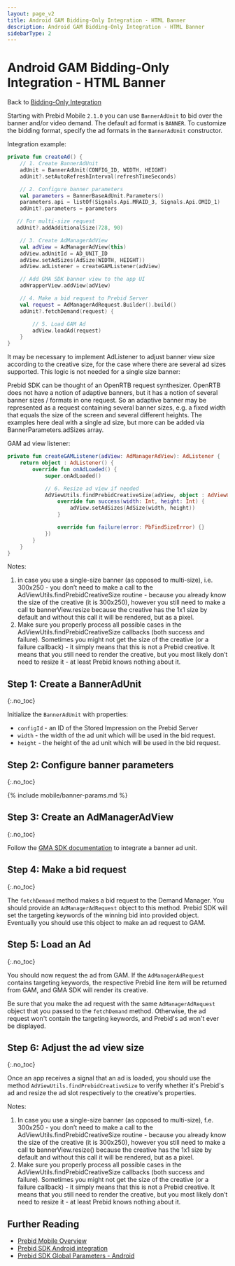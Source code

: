 ```yaml
---
layout: page_v2
title: Android GAM Bidding-Only Integration - HTML Banner
description: Android GAM Bidding-Only Integration - HTML Banner
sidebarType: 2
---
```


# Android GAM Bidding-Only Integration - HTML Banner

Back to [Bidding-Only Integration](/prebid-mobile/pbm-api/android/android-sdk-integration-gam-original-api.html#adunit-specific-instructions)

Starting with Prebid Mobile `2.1.0` you can use `BannerAdUnit` to bid over the banner and/or video demand. The default ad format is `BANNER`. To customize the bidding format, specify the ad formats in the `BannerAdUnit` constructor.

Integration example:

```kotlin
private fun createAd() {
    // 1. Create BannerAdUnit
    adUnit = BannerAdUnit(CONFIG_ID, WIDTH, HEIGHT)
    adUnit?.setAutoRefreshInterval(refreshTimeSeconds)

    // 2. Configure banner parameters
    val parameters = BannerBaseAdUnit.Parameters()
    parameters.api = listOf(Signals.Api.MRAID_3, Signals.Api.OMID_1)
    adUnit?.parameters = parameters

   // For multi-size request
   adUnit?.addAdditionalSize(728, 90)

    // 3. Create AdManagerAdView
    val adView = AdManagerAdView(this)
    adView.adUnitId = AD_UNIT_ID
    adView.setAdSizes(AdSize(WIDTH, HEIGHT))
    adView.adListener = createGAMListener(adView)

    // Add GMA SDK banner view to the app UI
    adWrapperView.addView(adView)

    // 4. Make a bid request to Prebid Server
    val request = AdManagerAdRequest.Builder().build()
    adUnit?.fetchDemand(request) {

        // 5. Load GAM Ad
        adView.loadAd(request)
    }
}
```

It may be necessary to implement AdListener to adjust banner view size according to the creative size, for the case where there are several ad sizes supported. This logic is not needed for a single size banner: 

Prebid SDK can be thought of an OpenRTB request synthesizer.  OpenRTB does not have a notion of adaptive banners, but it has a notion of several banner sizes / formats in one request.  So an adaptive banner may be represented as a request containing several banner sizes, e.g. a fixed width that equals the size of the screen and several different heights.  The examples here deal with a single ad size, but more can be added via BannerParameters.adSizes array.

GAM ad view listener:

```kotlin
private fun createGAMListener(adView: AdManagerAdView): AdListener {
    return object : AdListener() {
        override fun onAdLoaded() {
            super.onAdLoaded()

            // 6. Resize ad view if needed
            AdViewUtils.findPrebidCreativeSize(adView, object : AdViewUtils.PbFindSizeListener {
                override fun success(width: Int, height: Int) {
                    adView.setAdSizes(AdSize(width, height))
                }

                override fun failure(error: PbFindSizeError) {}
            })
        }
    }
}
```

Notes:

1. in case you use a single-size banner (as opposed to multi-size), i.e. 300x250 - you don’t need to make a call to the AdViewUtils.findPrebidCreativeSize routine - because you already know the size of the creative (it is 300x250), however you still need to make a call to bannerView.resize because the creative has the 1x1 size by default and without this call it will be rendered, but as a pixel.
2. Make sure you properly process all possible cases in the  AdViewUtils.findPrebidCreativeSize callbacks (both success and failure).  Sometimes you might not get the size of the creative (or a failure callback) - it simply means that this is not a Prebid creative.  It means that you still need to render the creative, but you most likely don’t need to resize it - at least Prebid knows nothing about it.

## Step 1: Create a BannerAdUnit
{:.no_toc}

Initialize the `BannerAdUnit` with properties:

- `configId` - an ID of the Stored Impression on the Prebid Server
- `width` - the width of the ad unit which will be used in the bid request.
- `height` - the height of the ad unit which will be used in the bid request.

## Step 2: Configure banner parameters
{:.no_toc}

{% include mobile/banner-params.md %}

## Step 3: Create an AdManagerAdView
{:.no_toc}

Follow the [GMA SDK documentation](https://developers.google.com/ad-manager/mobile-ads-sdk/android/banner) to integrate a banner ad unit.

## Step 4: Make a bid request
{:.no_toc}

The `fetchDemand` method makes a bid request to the Demand Manager. You should provide an `AdManagerAdRequest` object to this method. Prebid SDK will set the targeting keywords of the winning bid into provided object. Eventually you should use this object to make an ad request  to GAM.

## Step 5: Load an Ad
{:.no_toc}

You should now request the ad from GAM. If the `AdManagerAdRequest` contains targeting keywords, the respective Prebid line item will be returned from GAM, and GMA SDK will render its creative.

Be sure that you make the ad request with the same `AdManagerAdRequest` object that you passed to the `fetchDemand` method. Otherwise, the ad request won't contain the targeting keywords, and Prebid's ad won't ever be displayed.

## Step 6: Adjust the ad view size
{:.no_toc}

Once an app receives a signal that an ad is loaded, you should use the method `AdViewUtils.findPrebidCreativeSize` to verify whether it's Prebid's ad and resize the ad slot respectively to the creative's properties.

Notes:

1. In case you use a single-size banner (as opposed to multi-size), f.e. 300x250 - you don’t need to make a call to the AdViewUtils.findPrebidCreativeSize routine - because you already know the size of the creative (it is 300x250), however you still need to make a call to bannerView.resize(<size>) because the creative has the 1x1 size by default and without this call it will be rendered, but as a pixel. 
2. Make sure you properly process all possible cases in the  AdViewUtils.findPrebidCreativeSize callbacks (both success and failure).  Sometimes you might not get the size of the creative (or a failure callback) - it simply means that this is not a Prebid creative.  It means that you still need to render the creative, but you most likely don’t need to resize it - at least Prebid knows nothing about it.

## Further Reading

- [Prebid Mobile Overview](/prebid-mobile/prebid-mobile.html)
- [Prebid SDK Android integration](/prebid-mobile/pbm-api/android/code-integration-android.html)
- [Prebid SDK Global Parameters - Android](/prebid-mobile/pbm-api/android/pbm-targeting-android.html)
